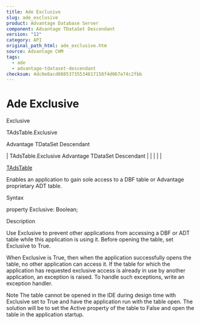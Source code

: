 ```yaml
---
title: Ade Exclusive
slug: ade_exclusive
product: Advantage Database Server
component: Advantage TDataSet Descendant
version: "12"
category: API
original_path_html: ade_exclusive.htm
source: Advantage CHM
tags:
  - ade
  - advantage-tdataset-descendant
checksum: 4dc0e8acd08853735534817158f4d067e74c2fbb
---
```


# Ade Exclusive

Exclusive

TAdsTable.Exclusive

Advantage TDataSet Descendant

| TAdsTable.Exclusive  Advantage TDataSet Descendant |  |  |  |  |

[TAdsTable](ade_tadstable_7.md)

Enables an application to gain sole access to a DBF table or Advantage proprietary ADT table.

Syntax

property Exclusive: Boolean;

Description

Use Exclusive to prevent other applications from accessing a DBF or ADT table while this application is using it. Before opening the table, set Exclusive to True.

When Exclusive is True, then when the application successfully opens the table, no other application can access it. If the table for which the application has requested exclusive access is already in use by another application, an exception is raised. To handle such exceptions, write an exception handler.

Note The table cannot be opened in the IDE during design time with Exclusive set to True and have the application run with the table open. The solution will be to set the Active property of the table to False and open the table in the application startup.
